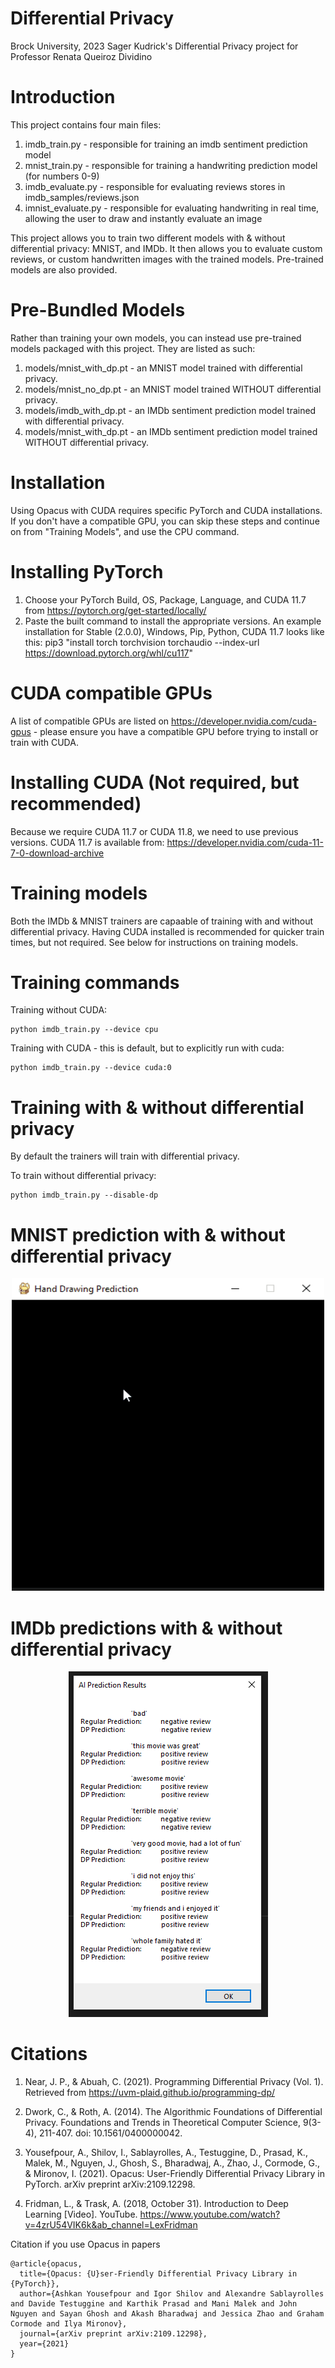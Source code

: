 # Differential Privacy
Brock University, 2023
Sager Kudrick's Differential Privacy project for Professor Renata Queiroz Dividino

# Introduction

This project contains four main files:
1. imdb_train.py - responsible for training an imdb sentiment prediction model
2. mnist_train.py - responsible for training a handwriting prediction model (for numbers 0-9)
3. imdb_evaluate.py - responsible for evaluating reviews stores in imdb_samples/reviews.json
4. imnist_evaluate.py - responsible for evaluating handwriting in real time, allowing the user to draw and instantly evaluate an image

This project allows you to train two different models with & without differential privacy: MNIST, and IMDb. It then allows you to evaluate custom reviews, or custom handwritten images with the trained models. Pre-trained models are also provided.

# Pre-Bundled Models
Rather than training your own models, you can instead use pre-trained models packaged with this project. They are listed as such:

1. models/mnist_with_dp.pt - an MNIST model trained with differential privacy.
2. models/mnist_no_dp.pt - an MNIST model trained WITHOUT differential privacy.
3. models/imdb_with_dp.pt - an IMDb sentiment prediction model trained with differential privacy.
4. models/mnist_with_dp.pt - an IMDb sentiment prediction model trained WITHOUT differential privacy.

# Installation
Using Opacus with CUDA requires specific PyTorch and CUDA installations. If you don't have a compatible GPU, you can skip these steps and continue on from "Training Models", and use the CPU command. 

# Installing PyTorch

1. Choose your PyTorch Build, OS, Package, Language, and CUDA 11.7 from https://pytorch.org/get-started/locally/
2. Paste the built command to install the appropriate versions. An example installation for Stable (2.0.0), Windows, Pip, Python, CUDA 11.7 looks like this: pip3 "install torch torchvision torchaudio --index-url https://download.pytorch.org/whl/cu117"

# CUDA compatible GPUs 
A list of compatible GPUs are listed on https://developer.nvidia.com/cuda-gpus - please ensure you have a compatible GPU before trying to install or train with CUDA. 

# Installing CUDA (Not required, but recommended) 

Because we require CUDA 11.7 or CUDA 11.8, we need to use previous versions. CUDA 11.7 is available from:
https://developer.nvidia.com/cuda-11-7-0-download-archive

# Training models

Both the IMDb & MNIST trainers are capaable of training with and without differential privacy. Having CUDA installed is recommended for quicker train times, but not required. See below for instructions on training models.

# Training commands

Training without CUDA:
```
python imdb_train.py --device cpu
```

Training with CUDA - this is default, but to explicitly run with cuda: 
```
python imdb_train.py --device cuda:0
```

# Training with & without differential privacy

By default the trainers will train with differential privacy. 

To train without differential privacy:
```
python imdb_train.py --disable-dp
```

# MNIST prediction with & without differential privacy
<p align="center">
  <img width="500" height="500" src="https://github.com/SagerKudrick/ml-dp/blob/main/Pictures/mnist_predictions.gif">
</p>


 # IMDb predictions with & without differential privacy
<p align="center">
  
  <img width="319" height="553" src="https://github.com/SagerKudrick/ml-dp/blob/main/Pictures/imdb_prediction_results.PNG">
</p>

# Citations
1. Near, J. P., & Abuah, C. (2021). Programming Differential Privacy (Vol. 1). Retrieved from https://uvm-plaid.github.io/programming-dp/

2. Dwork, C., & Roth, A. (2014). The Algorithmic Foundations of Differential Privacy. Foundations and Trends in Theoretical Computer Science, 9(3-4), 211-407. doi: 10.1561/0400000042.

3. Yousefpour, A., Shilov, I., Sablayrolles, A., Testuggine, D., Prasad, K., Malek, M., Nguyen, J., Ghosh, S., Bharadwaj, A., Zhao, J., Cormode, G., & Mironov, I. (2021). Opacus: User-Friendly Differential Privacy Library in PyTorch. arXiv preprint arXiv:2109.12298.

4. Fridman, L., & Trask, A. (2018, October 31). Introduction to Deep Learning [Video]. YouTube. https://www.youtube.com/watch?v=4zrU54VIK6k&ab_channel=LexFridman

Citation if you use Opacus in papers
```
@article{opacus,
  title={Opacus: {U}ser-Friendly Differential Privacy Library in {PyTorch}},
  author={Ashkan Yousefpour and Igor Shilov and Alexandre Sablayrolles and Davide Testuggine and Karthik Prasad and Mani Malek and John Nguyen and Sayan Ghosh and Akash Bharadwaj and Jessica Zhao and Graham Cormode and Ilya Mironov},
  journal={arXiv preprint arXiv:2109.12298},
  year={2021}
}
```

